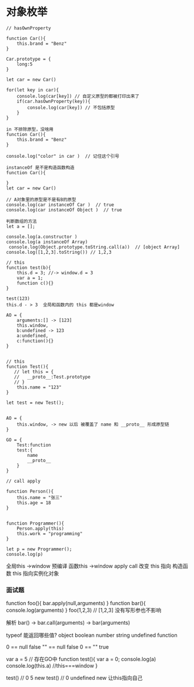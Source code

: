 # 对象枚举


```
// hasOwnProperty

function Car(){
    this.brand = "Benz"
}

Car.prototype = {
    long:5
}

let car = new Car()

for(let key in car){
    console.log(car[key]) // 自定义原型的都被打印出来了
    if(car.hasOwnProperty(key)){
        console.log(car[key]) // 不包括原型
    }
}
```

```
in 不排除原型，没啥用
function Car(){
    this.brand = "Benz"
}

console.log("color" in car )  // 记住这个引号
```

```
instanceOf 是不是构造函数构造
function Car(){
   
}
let car = new Car()

// A对象里的原型是不是有B的原型
console.log(car instanceOf Car )  // true
console.log(car instanceOf Object )  // true
```

```
判断数组的方法
let a = [];

console.log(a.constructor )  
console.log(a instanceOf Array)  
 console.log(Object.prototype.toString.call(a))  // [object Array]
console.log([1,2,3].toString()) // 1,2,3  

```

```
// this 
function test(b){
    this.d = 3; //-> window.d = 3
    var a = 1;
    function c(){}
}

test(123)
this.d - > 3  全局和函数内的 this 都是window

AO = {
    arguments:[] -> [123]
    this.window,
    b:undefined -> 123
    a:undefined,
    c:function(){}
}


```


```
// this 
function Test(){
   // let this = {
   //   __proto__:Test.prototype
   // } 
    this.name = "123"
}

let test = new Test();


AO = {
    this.window, -> new 以后 被覆盖了 name 和 __proto__ 形成原型链
}

GO = {
    Test:function
    test:{
        name 
        __proto__
    }
}

```


```
// call apply

function Person(){
    this.name = "张三"
    this.age = 18
}


function Programmer(){
    Person.apply(this)
    this.work = "programming"
}

let p = new Programmer();
console.log(p)
```

全局this ->window
预编译 函数this ->window
apply call 改变 this 指向
构造函数 this 指向实例化对象


### 面试题

function foo(){
    bar.apply(null,arguments)
}
function bar(){
    console.log(arguments)
}
foo(1,2,3)  // [1,2,3] 没有写形参也不影响

解析
bar() -> bar.call(arguments) -> bar(arguments)

typeof 能返回哪些值?
object boolean number string undefined function

0 == null false
"" == null false
0 == "" true


var a = 5  // 存在GO中
function test(){
	var a = 0;
	console.log(a)
	console.log(this.a) //this===window
}

test() // 0 5 
new test() // 0 undefined  new 让this指向自己
```